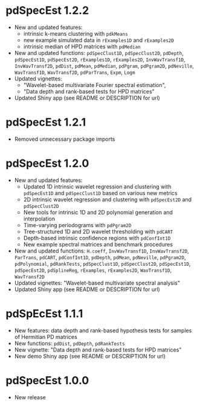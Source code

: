 # pdSpecEst 1.2.2

* New and updated features:
  + intrinsic k-means clustering with `pdkMeans`
  + new example simulated data in `rExamples1D` and `rExamples2D`
  + intrinsic median of HPD matrices with `pdMedian`
* New and updated functions: `pdSpecClust1D`, `pdSpecClust2D`, `pdDepth`, `pdSpecEst1D`, `pdSpecEst2D`, `rExamples1D`, `rExamples2D`, `InvWavTransf1D`, `InvWavTransf2D`, `pdDist`, 
`pdMean`, `pdMedian`, `pdPgram`, `pdPgram2D`, `pdNeville`, `WavTransf1D`, `WavTransf2D`, 
`pdParTrans`, `Expm`, `Logm`
* Updated vignettes: 
  + "Wavelet-based multivariate Fourier spectral estimation", 
  + "Data depth and rank-based tests for HPD matrices"                   
* Updated Shiny app (see README or DESCRIPTION for url)

# pdSpecEst 1.2.1

* Removed unnecessary package imports

# pdSpecEst 1.2.0

* New and updated features: 
  + Updated 1D intrinsic wavelet regression and clustering with `pdSpecEst1D` and `pdSpecClust1D` based on various new metrics
  + 2D intrinsic wavelet regression and clustering with `pdSpecEst2D` and `pdSpecClust2D`
  + New tools for intrinsic 1D and 2D polynomial generation and interpolation
  + Time-varying periodograms with `pdPgram2D`
  + Tree-structured 1D and 2D wavelet thresholding with `pdCART` 
  + Depth-based intrinsic confidence regions with `pdConfInt1D` 
  + New example spectral matrices and benchmark procedures
* New and updated functions: `H.coeff`, `InvWavTransf1D`, `InvWavTransf2D`, `ParTrans`, `pdCART`, `pdConfInt1D`, `pdDepth`, `pdMean`, `pdNeville`, `pdPgram2D`, `pdPolynomial`, 
`pdRankTests`, `pdSpecClust1D`, `pdSpecClust2D`, `pdSpecEst1D`, `pdSpecEst2D`, `pdSplineReg`, `rExamples`, `rExamples2D`, `WavTransf1D`, `WavTransf2D`
* Updated vignettes: "Wavelet-based multivariate spectral analysis"
* Updated Shiny app (see README or DESCRIPTION for url)

# pdSpEcEst 1.1.1

* New features: data depth and rank-based hypothesis tests for samples of Hermitian PD matrices
* New functions: `pdDist`, `pdDepth`, `pdRankTests`
* New vignette: "Data depth and rank-based tests for HPD matrices"
* New demo Shiny app (see README or DESCRIPTION for url)

# pdSpecEst 1.0.0

* New release



